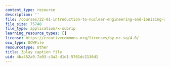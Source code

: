 ```yaml
---
content_type: resource
description: ''
file: /courses/22-01-introduction-to-nuclear-engineering-and-ionizing-radiation-fall-2016/4ba452a97a93c3a2d1d15761dc2136d1_rsDEuRpOHqs.srt
file_size: 75748
file_type: application/x-subrip
learning_resource_types: []
license: https://creativecommons.org/licenses/by-nc-sa/4.0/
ocw_type: OCWFile
resourcetype: Other
title: 3play caption file
uid: 4ba452a9-7a93-c3a2-d1d1-5761dc2136d1
---
```

